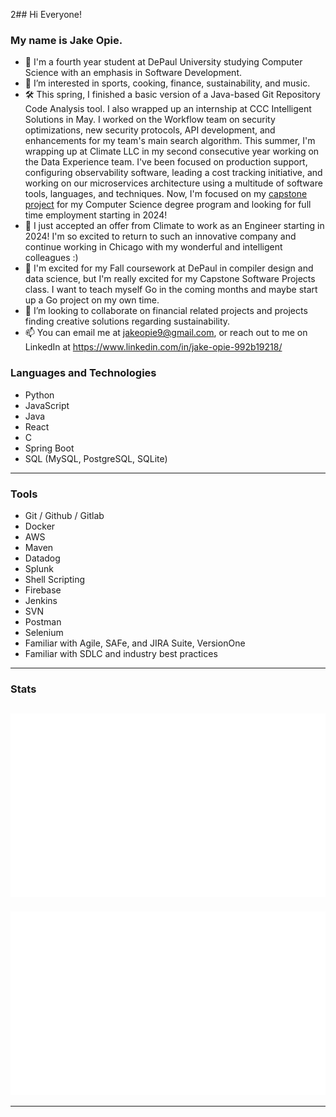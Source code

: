 2## Hi Everyone!
### My name is **Jake Opie**. 


- 👋 I'm a fourth year student at DePaul University studying Computer Science with an emphasis in Software Development.
- 👀 I’m interested in sports, cooking, finance, sustainability, and music.
- 🛠️ This spring, I finished a basic version of a Java-based Git Repository Code Analysis tool. I also wrapped up an internship at CCC Intelligent Solutions in May. I worked on the Workflow team on security optimizations, new security protocols, API development, and enhancements for my team's main search algorithm.
  This summer, I'm wrapping up at Climate LLC in my second consecutive year working on the Data Experience team. I've been focused on production support, configuring observability software, leading a cost tracking initiative, and working on our microservices architecture using a multitude of software tools, languages, and techniques.
  Now, I'm focused on my [capstone project](https://github.com/Green-Goblins-CSC394/greenGroupEcommerce) for my Computer Science degree program and looking for full time employment starting in 2024!
- 💼 I just accepted an offer from Climate to work as an Engineer starting in 2024! I'm so excited to return to such an innovative company and continue working in Chicago with my wonderful and intelligent colleagues :)
- :closed_book: I'm excited for my Fall coursework at DePaul in compiler design and data science, but I'm really excited for my Capstone Software Projects class. I want to teach myself Go in the coming months and maybe start up a Go project on my own time.
- 💞️ I’m looking to collaborate on financial related projects and projects finding creative solutions regarding sustainability.
- 📫 You can email me at jakeopie9@gmail.com, or reach out to me on LinkedIn at https://www.linkedin.com/in/jake-opie-992b19218/

### Languages and Technologies
- Python
- JavaScript
- Java
- React
- C
- Spring Boot
- SQL (MySQL, PostgreSQL, SQLite)
---
### Tools
- Git / Github / Gitlab
- Docker
- AWS
- Maven
- Datadog
- Splunk
- Shell Scripting
- Firebase
- Jenkins
- SVN
- Postman
- Selenium
- Familiar with Agile, SAFe, and JIRA Suite, VersionOne
- Familiar with SDLC and industry best practices
---
### Stats
![](https://github.com/jopieji/github-stats/blob/master/generated/overview.svg)
---
![](https://github.com/jopieji/github-stats/blob/master/generated/languages.svg)

---

